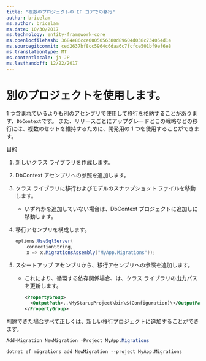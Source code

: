 ```yaml
---
title: "複数のプロジェクトの EF コアでの移行"
author: bricelam
ms.author: bricelam
ms.date: 10/30/2017
ms.technology: entity-framework-core
ms.openlocfilehash: 3684e86cce0005056380d89604d038c734054d14
ms.sourcegitcommit: ced2637bf8cc5964c6daa6c7fcfce501bf9ef6e8
ms.translationtype: MT
ms.contentlocale: ja-JP
ms.lasthandoff: 12/22/2017
---
```

<a name="using-a-separate-project"></a>別のプロジェクトを使用します。
========================
1 つ含まれているよりも別のアセンブリで使用して移行を格納することがあります、`DbContext`です。 また、リリースごとにアップグレードとこの戦略などの移行には、複数のセットを維持するために、開発用の 1 つを使用することができます。

目的

1. 新しいクラス ライブラリを作成します。

2. DbContext アセンブリへの参照を追加します。

3. クラス ライブラリに移行およびモデルのスナップショット ファイルを移動します。
   * いずれかを追加していない場合は、DbContext プロジェクトに追加しに移動します。

4. 移行アセンブリを構成します。

   ``` csharp
   options.UseSqlServer(
       connectionString,
       x => x.MigrationsAssembly("MyApp.Migrations"));
   ```

5. スタートアップ アセンブリから、移行アセンブリへの参照を追加します。
   * これにより、循環する依存関係場合、は、クラス ライブラリの出力パスを更新します。

     ``` xml
     <PropertyGroup>
       <OutputPath>..\MyStarupProject\bin\$(Configuration)\</OutputPath>
     </PropertyGroup>
     ```

削除できた場合すべて正しくは、新しい移行プロジェクトに追加することができます。

``` powershell
Add-Migration NewMigration -Project MyApp.Migrations
```
``` Console
dotnet ef migrations add NewMigration --project MyApp.Migrations
```
